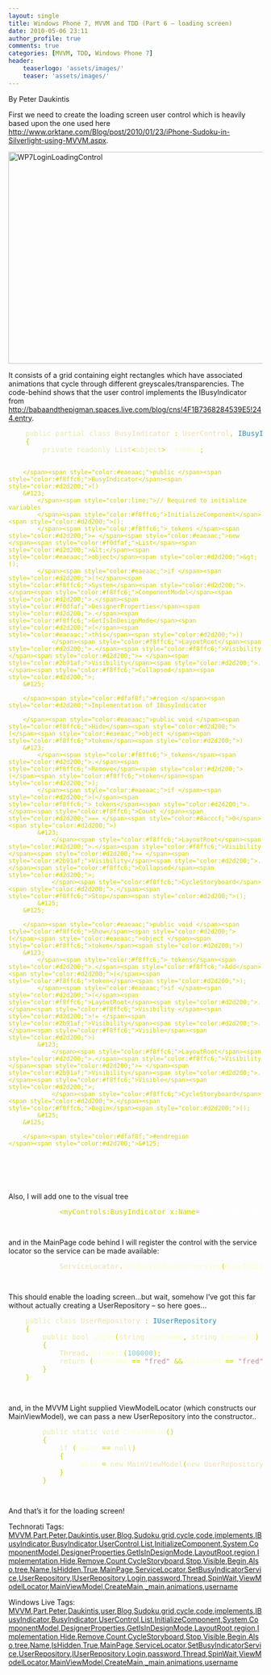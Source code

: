 ```yaml
---
layout: single
title: Windows Phone 7, MVVM and TDD (Part 6 – loading screen)
date: 2010-05-06 23:11
author_profile: true
comments: true
categories: [MVVM, TDD, Windows Phone 7]
header:
    teaserlogo: 'assets/images/'
    teaser: 'assets/images/'
---
```

<div id="msgcns!4F1B7368284539E5!258" class="bvMsg"><p>By Peter Daukintis</p> <p>First we need to create the loading screen user control which is heavily based upon the one used here <a href="http://www.orktane.com/Blog/post/2010/01/23/iPhone-Sudoku-in-Silverlight-using-MVVM.aspx">http://www.orktane.com/Blog/post/2010/01/23/iPhone-Sudoku-in-Silverlight-using-MVVM.aspx</a>.</p> <p><a href="https://omlweq.bay.livefilestore.com/y1mqEOMzXZFPubidDDRnoyVNEX6PbRK34fA8tklNvGQLxFlw3ZXATtMnGuF2E8oY3YoLZCSts3F2PH-7KlIMRZRWIP1IkOpAyh-QsaSF55oeJnDv-e9Y3JRHVTgHNhO8IdLrqo6mhsaeIwuwHXcEz5opA/WP7LoginLoadingControl3.png" rel="WLPP"><img style="display:block;float:none;margin-left:auto;margin-right:auto;border-width:0;" title="WP7LoginLoadingControl" border="0" alt="WP7LoginLoadingControl" src="http://peted.azurewebsites.net/wp-content/uploads/2010/09/wp7loginloadingcontrol_thumb1.png?w=300" width="669" height="420" /></a></p> <p>It consists of a grid containing eight rectangles which have associated animations that cycle through different greyscales/transparencies. The code-behind shows that the user control implements the IBusyIndicator from  <a href="http://babaandthepigman.spaces.live.com/blog/cns!4F1B7368284539E5!244.entry">http://babaandthepigman.spaces.live.com/blog/cns!4F1B7368284539E5!244.entry</a>.</p><pre>    <span style="color:#eaeaac;">public partial class </span><span style="color:#f0dfaf;">BusyIndicator </span><span style="color:#d2d200;">: </span><span style="color:#f0dfaf;">UserControl</span><span style="color:#d2d200;">, </span><span style="color:#2b91af;">IBusyIndicator
    </span><span style="color:#d2d200;">&#123;
        </span><span style="color:#eaeaac;">private readonly </span><span style="color:#f0dfaf;">List</span><span style="color:#d2d200;">&lt;</span><span style="color:#eaeaac;">object</span><span style="color:#d2d200;">&gt; </span><span style="color:#f8ffc6;">_tokens</span><span style="color:#d2d200;">;

        </span><span style="color:#eaeaac;">public </span><span style="color:#f8ffc6;">BusyIndicator</span><span style="color:#d2d200;">()
        &#123;
            </span><span style="color:lime;">// Required to initialize variables
            </span><span style="color:#f8ffc6;">InitializeComponent</span><span style="color:#d2d200;">();
            </span><span style="color:#f8ffc6;">_tokens </span><span style="color:#d2d200;">= </span><span style="color:#eaeaac;">new </span><span style="color:#f0dfaf;">List</span><span style="color:#d2d200;">&lt;</span><span style="color:#eaeaac;">object</span><span style="color:#d2d200;">&gt;();
            </span><span style="color:#eaeaac;">if </span><span style="color:#d2d200;">(!</span><span style="color:#f8ffc6;">System</span><span style="color:#d2d200;">.</span><span style="color:#f8ffc6;">ComponentModel</span><span style="color:#d2d200;">.</span><span style="color:#f0dfaf;">DesignerProperties</span><span style="color:#d2d200;">.</span><span style="color:#f8ffc6;">GetIsInDesignMode</span><span style="color:#d2d200;">(</span><span style="color:#eaeaac;">this</span><span style="color:#d2d200;">))
                </span><span style="color:#f8ffc6;">LayoutRoot</span><span style="color:#d2d200;">.</span><span style="color:#f8ffc6;">Visibility </span><span style="color:#d2d200;">= </span><span style="color:#2b91af;">Visibility</span><span style="color:#d2d200;">.</span><span style="color:#f8ffc6;">Collapsed</span><span style="color:#d2d200;">;
        &#125;

        </span><span style="color:#dfaf8f;">#region </span><span style="color:#d2d200;">Implementation of IBusyIndicator

        </span><span style="color:#eaeaac;">public void </span><span style="color:#f8ffc6;">Hide</span><span style="color:#d2d200;">(</span><span style="color:#eaeaac;">object </span><span style="color:#f8ffc6;">token</span><span style="color:#d2d200;">)
        &#123;
            </span><span style="color:#f8ffc6;">_tokens</span><span style="color:#d2d200;">.</span><span style="color:#f8ffc6;">Remove</span><span style="color:#d2d200;">(</span><span style="color:#f8ffc6;">token</span><span style="color:#d2d200;">);
            </span><span style="color:#eaeaac;">if </span><span style="color:#d2d200;">(</span><span style="color:#f8ffc6;">_tokens</span><span style="color:#d2d200;">.</span><span style="color:#f8ffc6;">Count </span><span style="color:#d2d200;">== </span><span style="color:#8acccf;">0</span><span style="color:#d2d200;">)
            &#123;
                </span><span style="color:#f8ffc6;">LayoutRoot</span><span style="color:#d2d200;">.</span><span style="color:#f8ffc6;">Visibility </span><span style="color:#d2d200;">= </span><span style="color:#2b91af;">Visibility</span><span style="color:#d2d200;">.</span><span style="color:#f8ffc6;">Collapsed</span><span style="color:#d2d200;">;
                </span><span style="color:#f8ffc6;">CycleStoryboard</span><span style="color:#d2d200;">.</span><span style="color:#f8ffc6;">Stop</span><span style="color:#d2d200;">();
            &#125;
        &#125;

        </span><span style="color:#eaeaac;">public void </span><span style="color:#f8ffc6;">Show</span><span style="color:#d2d200;">(</span><span style="color:#eaeaac;">object </span><span style="color:#f8ffc6;">token</span><span style="color:#d2d200;">)
        &#123;
            </span><span style="color:#f8ffc6;">_tokens</span><span style="color:#d2d200;">.</span><span style="color:#f8ffc6;">Add</span><span style="color:#d2d200;">(</span><span style="color:#f8ffc6;">token</span><span style="color:#d2d200;">);
            </span><span style="color:#eaeaac;">if </span><span style="color:#d2d200;">(</span><span style="color:#f8ffc6;">LayoutRoot</span><span style="color:#d2d200;">.</span><span style="color:#f8ffc6;">Visibility </span><span style="color:#d2d200;">!= </span><span style="color:#2b91af;">Visibility</span><span style="color:#d2d200;">.</span><span style="color:#f8ffc6;">Visible</span><span style="color:#d2d200;">)
            &#123;
                </span><span style="color:#f8ffc6;">LayoutRoot</span><span style="color:#d2d200;">.</span><span style="color:#f8ffc6;">Visibility </span><span style="color:#d2d200;">= </span><span style="color:#2b91af;">Visibility</span><span style="color:#d2d200;">.</span><span style="color:#f8ffc6;">Visible</span><span style="color:#d2d200;">;
                </span><span style="color:#f8ffc6;">CycleStoryboard</span><span style="color:#d2d200;">.</span><span style="color:#f8ffc6;">Begin</span><span style="color:#d2d200;">();
            &#125;
        &#125;

        </span><span style="color:#dfaf8f;">#endregion
    </span><span style="color:#d2d200;">&#125;
</span></pre><a href="http://11011.net/software/vspaste"></a>
<p> </p>
<p>Also, I will add one to the visual tree </p><pre>            <span style="color:#d2d200;">&lt;myControls:BusyIndicator x:Name=</span><span style="color:white;">&quot;BusyIndicator&quot; </span><span style="color:#d2d200;">d:IsHidden=</span><span style="color:white;">&quot;True&quot;</span><span style="color:#d2d200;">/&gt;

</span></pre>
<p>and in the MainPage code behind I will register the control with the service locator so the service can be made available:</p><pre>            <span style="color:#f0dfaf;">ServiceLocator</span><span style="color:#d2d200;">.</span><span style="color:#f8ffc6;">SetBusyIndicatorService</span><span style="color:#d2d200;">(</span><span style="color:#f8ffc6;">BusyIndicator</span><span style="color:#d2d200;">);

</span></pre>
<p>This should enable the loading screen…but wait, somehow I’ve got this far without actually creating a UserRepository – so here goes…</p><pre>    <span style="color:#eaeaac;">public class </span><span style="color:#f0dfaf;">UserRepository </span><span style="color:#d2d200;">: </span><span style="color:#2b91af;">IUserRepository
    </span><span style="color:#d2d200;">&#123;
        </span><span style="color:#eaeaac;">public bool </span><span style="color:#f8ffc6;">Login</span><span style="color:#d2d200;">(</span><span style="color:#eaeaac;">string </span><span style="color:#f8ffc6;">username</span><span style="color:#d2d200;">, </span><span style="color:#eaeaac;">string </span><span style="color:#f8ffc6;">password</span><span style="color:#d2d200;">)
        &#123;
            </span><span style="color:#f0dfaf;">Thread</span><span style="color:#d2d200;">.</span><span style="color:#f8ffc6;">SpinWait</span><span style="color:#d2d200;">(</span><span style="color:#8acccf;">100000</span><span style="color:#d2d200;">);
            </span><span style="color:#eaeaac;">return </span><span style="color:#d2d200;">(</span><span style="color:#f8ffc6;">username </span><span style="color:#d2d200;">== </span><span style="color:#c89191;">&quot;fred&quot; </span><span style="color:#d2d200;">&amp;&amp; </span><span style="color:#f8ffc6;">password </span><span style="color:#d2d200;">== </span><span style="color:#c89191;">&quot;fred&quot;</span><span style="color:#d2d200;">);
        &#125;
    &#125;

</span></pre>
<p>and, in the MVVM Light supplied ViewModelLocator (which constructs our MainViewModel), we can pass a new UserRepository into the constructor..</p><pre>        <span style="color:#eaeaac;">public static void </span><span style="color:#f8ffc6;">CreateMain</span><span style="color:#d2d200;">()
        &#123;
            </span><span style="color:#eaeaac;">if </span><span style="color:#d2d200;">(</span><span style="color:#f8ffc6;">_main </span><span style="color:#d2d200;">== </span><span style="color:#eaeaac;">null</span><span style="color:#d2d200;">)
            &#123;
                </span><span style="color:#f8ffc6;">_main </span><span style="color:#d2d200;">= </span><span style="color:#eaeaac;">new </span><span style="color:#f0dfaf;">MainViewModel</span><span style="color:#d2d200;">(</span><span style="color:#eaeaac;">new </span><span style="color:#f0dfaf;">UserRepository</span><span style="color:#d2d200;">());
            &#125;
        &#125;

</span></pre>And that’s it for the loading screen!
<p></p>Technorati Tags: <a href="http://technorati.com/tags/MVVM" rel="tag">MVVM</a>,<a href="http://technorati.com/tags/Part" rel="tag">Part</a>,<a href="http://technorati.com/tags/Peter" rel="tag">Peter</a>,<a href="http://technorati.com/tags/Daukintis" rel="tag">Daukintis</a>,<a href="http://technorati.com/tags/user" rel="tag">user</a>,<a href="http://technorati.com/tags/Blog" rel="tag">Blog</a>,<a href="http://technorati.com/tags/Sudoku" rel="tag">Sudoku</a>,<a href="http://technorati.com/tags/grid" rel="tag">grid</a>,<a href="http://technorati.com/tags/cycle" rel="tag">cycle</a>,<a href="http://technorati.com/tags/code" rel="tag">code</a>,<a href="http://technorati.com/tags/implements" rel="tag">implements</a>,<a href="http://technorati.com/tags/IBusyIndicator" rel="tag">IBusyIndicator</a>,<a href="http://technorati.com/tags/BusyIndicator" rel="tag">BusyIndicator</a>,<a href="http://technorati.com/tags/UserControl" rel="tag">UserControl</a>,<a href="http://technorati.com/tags/List" rel="tag">List</a>,<a href="http://technorati.com/tags/InitializeComponent" rel="tag">InitializeComponent</a>,<a href="http://technorati.com/tags/System" rel="tag">System</a>,<a href="http://technorati.com/tags/ComponentModel" rel="tag">ComponentModel</a>,<a href="http://technorati.com/tags/DesignerProperties" rel="tag">DesignerProperties</a>,<a href="http://technorati.com/tags/GetIsInDesignMode" rel="tag">GetIsInDesignMode</a>,<a href="http://technorati.com/tags/LayoutRoot" rel="tag">LayoutRoot</a>,<a href="http://technorati.com/tags/region" rel="tag">region</a>,<a href="http://technorati.com/tags/Implementation" rel="tag">Implementation</a>,<a href="http://technorati.com/tags/Hide" rel="tag">Hide</a>,<a href="http://technorati.com/tags/Remove" rel="tag">Remove</a>,<a href="http://technorati.com/tags/Count" rel="tag">Count</a>,<a href="http://technorati.com/tags/CycleStoryboard" rel="tag">CycleStoryboard</a>,<a href="http://technorati.com/tags/Stop" rel="tag">Stop</a>,<a href="http://technorati.com/tags/Visible" rel="tag">Visible</a>,<a href="http://technorati.com/tags/Begin" rel="tag">Begin</a>,<a href="http://technorati.com/tags/Also" rel="tag">Also</a>,<a href="http://technorati.com/tags/tree" rel="tag">tree</a>,<a href="http://technorati.com/tags/Name" rel="tag">Name</a>,<a href="http://technorati.com/tags/IsHidden" rel="tag">IsHidden</a>,<a href="http://technorati.com/tags/True" rel="tag">True</a>,<a href="http://technorati.com/tags/MainPage" rel="tag">MainPage</a>,<a href="http://technorati.com/tags/ServiceLocator" rel="tag">ServiceLocator</a>,<a href="http://technorati.com/tags/SetBusyIndicatorService" rel="tag">SetBusyIndicatorService</a>,<a href="http://technorati.com/tags/UserRepository" rel="tag">UserRepository</a>,<a href="http://technorati.com/tags/IUserRepository" rel="tag">IUserRepository</a>,<a href="http://technorati.com/tags/Login" rel="tag">Login</a>,<a href="http://technorati.com/tags/password" rel="tag">password</a>,<a href="http://technorati.com/tags/Thread" rel="tag">Thread</a>,<a href="http://technorati.com/tags/SpinWait" rel="tag">SpinWait</a>,<a href="http://technorati.com/tags/ViewModelLocator" rel="tag">ViewModelLocator</a>,<a href="http://technorati.com/tags/MainViewModel" rel="tag">MainViewModel</a>,<a href="http://technorati.com/tags/CreateMain" rel="tag">CreateMain</a>,<a href="http://technorati.com/tags/_main" rel="tag">_main</a>,<a href="http://technorati.com/tags/animations" rel="tag">animations</a>,<a href="http://technorati.com/tags/username" rel="tag">username</a><br />
<p></p>Windows Live Tags: <a href="http://windows.live.com/connect/tag/MVVM" rel="clubhouseTag">MVVM</a>,<a href="http://windows.live.com/connect/tag/Part" rel="clubhouseTag">Part</a>,<a href="http://windows.live.com/connect/tag/Peter" rel="clubhouseTag">Peter</a>,<a href="http://windows.live.com/connect/tag/Daukintis" rel="clubhouseTag">Daukintis</a>,<a href="http://windows.live.com/connect/tag/user" rel="clubhouseTag">user</a>,<a href="http://windows.live.com/connect/tag/Blog" rel="clubhouseTag">Blog</a>,<a href="http://windows.live.com/connect/tag/Sudoku" rel="clubhouseTag">Sudoku</a>,<a href="http://windows.live.com/connect/tag/grid" rel="clubhouseTag">grid</a>,<a href="http://windows.live.com/connect/tag/cycle" rel="clubhouseTag">cycle</a>,<a href="http://windows.live.com/connect/tag/code" rel="clubhouseTag">code</a>,<a href="http://windows.live.com/connect/tag/implements" rel="clubhouseTag">implements</a>,<a href="http://windows.live.com/connect/tag/IBusyIndicator" rel="clubhouseTag">IBusyIndicator</a>,<a href="http://windows.live.com/connect/tag/BusyIndicator" rel="clubhouseTag">BusyIndicator</a>,<a href="http://windows.live.com/connect/tag/UserControl" rel="clubhouseTag">UserControl</a>,<a href="http://windows.live.com/connect/tag/List" rel="clubhouseTag">List</a>,<a href="http://windows.live.com/connect/tag/InitializeComponent" rel="clubhouseTag">InitializeComponent</a>,<a href="http://windows.live.com/connect/tag/System" rel="clubhouseTag">System</a>,<a href="http://windows.live.com/connect/tag/ComponentModel" rel="clubhouseTag">ComponentModel</a>,<a href="http://windows.live.com/connect/tag/DesignerProperties" rel="clubhouseTag">DesignerProperties</a>,<a href="http://windows.live.com/connect/tag/GetIsInDesignMode" rel="clubhouseTag">GetIsInDesignMode</a>,<a href="http://windows.live.com/connect/tag/LayoutRoot" rel="clubhouseTag">LayoutRoot</a>,<a href="http://windows.live.com/connect/tag/region" rel="clubhouseTag">region</a>,<a href="http://windows.live.com/connect/tag/Implementation" rel="clubhouseTag">Implementation</a>,<a href="http://windows.live.com/connect/tag/Hide" rel="clubhouseTag">Hide</a>,<a href="http://windows.live.com/connect/tag/Remove" rel="clubhouseTag">Remove</a>,<a href="http://windows.live.com/connect/tag/Count" rel="clubhouseTag">Count</a>,<a href="http://windows.live.com/connect/tag/CycleStoryboard" rel="clubhouseTag">CycleStoryboard</a>,<a href="http://windows.live.com/connect/tag/Stop" rel="clubhouseTag">Stop</a>,<a href="http://windows.live.com/connect/tag/Visible" rel="clubhouseTag">Visible</a>,<a href="http://windows.live.com/connect/tag/Begin" rel="clubhouseTag">Begin</a>,<a href="http://windows.live.com/connect/tag/Also" rel="clubhouseTag">Also</a>,<a href="http://windows.live.com/connect/tag/tree" rel="clubhouseTag">tree</a>,<a href="http://windows.live.com/connect/tag/Name" rel="clubhouseTag">Name</a>,<a href="http://windows.live.com/connect/tag/IsHidden" rel="clubhouseTag">IsHidden</a>,<a href="http://windows.live.com/connect/tag/True" rel="clubhouseTag">True</a>,<a href="http://windows.live.com/connect/tag/MainPage" rel="clubhouseTag">MainPage</a>,<a href="http://windows.live.com/connect/tag/ServiceLocator" rel="clubhouseTag">ServiceLocator</a>,<a href="http://windows.live.com/connect/tag/SetBusyIndicatorService" rel="clubhouseTag">SetBusyIndicatorService</a>,<a href="http://windows.live.com/connect/tag/UserRepository" rel="clubhouseTag">UserRepository</a>,<a href="http://windows.live.com/connect/tag/IUserRepository" rel="clubhouseTag">IUserRepository</a>,<a href="http://windows.live.com/connect/tag/Login" rel="clubhouseTag">Login</a>,<a href="http://windows.live.com/connect/tag/password" rel="clubhouseTag">password</a>,<a href="http://windows.live.com/connect/tag/Thread" rel="clubhouseTag">Thread</a>,<a href="http://windows.live.com/connect/tag/SpinWait" rel="clubhouseTag">SpinWait</a>,<a href="http://windows.live.com/connect/tag/ViewModelLocator" rel="clubhouseTag">ViewModelLocator</a>,<a href="http://windows.live.com/connect/tag/MainViewModel" rel="clubhouseTag">MainViewModel</a>,<a href="http://windows.live.com/connect/tag/CreateMain" rel="clubhouseTag">CreateMain</a>,<a href="http://windows.live.com/connect/tag/_main" rel="clubhouseTag">_main</a>,<a href="http://windows.live.com/connect/tag/animations" rel="clubhouseTag">animations</a>,<a href="http://windows.live.com/connect/tag/username" rel="clubhouseTag">username</a>  </div>
